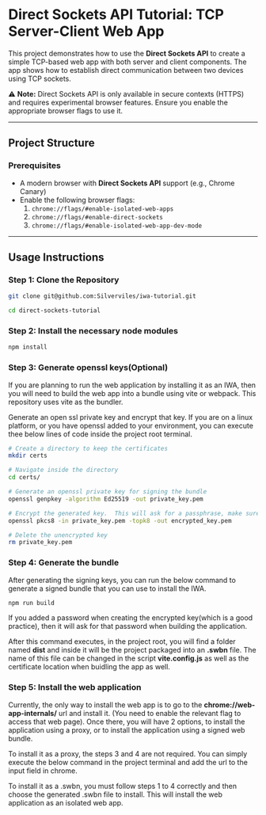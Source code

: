 # Direct Sockets API Tutorial: TCP Server-Client Web App

This project demonstrates how to use the **Direct Sockets API** to create a simple TCP-based web app with both server and client components. The app shows how to establish direct communication between two devices using TCP sockets.

⚠️ **Note:** Direct Sockets API is only available in secure contexts (HTTPS) and requires experimental browser features. Ensure you enable the appropriate browser flags to use it.

---

## **Project Structure**

### **Prerequisites**
- A modern browser with **Direct Sockets API** support (e.g., Chrome Canary)
- Enable the following browser flags:
  1. `chrome://flags/#enable-isolated-web-apps`
  2. `chrome://flags/#enable-direct-sockets`
  3. `chrome://flags/#enable-isolated-web-app-dev-mode`

---

## **Usage Instructions**

### **Step 1: Clone the Repository**
```bash
git clone git@github.com:Silverviles/iwa-tutorial.git

cd direct-sockets-tutorial
```

### **Step 2: Install the necessary node modules**

```bash
npm install
```
### **Step 3: Generate openssl keys(Optional)**

If you are planning to run the web application by installing it as an IWA, then you will need to build the web app into a bundle using vite or webpack. This repository uses vite as the bundler.

Generate an open ssl private key and encrypt that key. If you are on a linux platform, or you have openssl added to your environment, you can execute thee below lines of code inside the project root terminal.

```bash
# Create a directory to keep the certificates
mkdir certs

# Navigate inside the directory
cd certs/

# Generate an openssl private key for signing the bundle
openssl genpkey -algorithm Ed25519 -out private_key.pem

# Encrypt the generated key.  This will ask for a passphrase, make sure to use a strong one
openssl pkcs8 -in private_key.pem -topk8 -out encrypted_key.pem

# Delete the unencrypted key
rm private_key.pem
```

### **Step 4: Generate the bundle**

After generating the signing keys, you can run the below command to generate a signed bundle that you can use to install the IWA.

```bash
npm run build
```

If you added a password when creating the encrypted key(which is a good practice), then it will ask for that password when building the application.

After this command executes, in the project root, you will find a folder named **dist** and inside it will be the project packaged into an **.swbn** file. The name of this file can be changed in the script **vite.config.js** as well as the certificate location when buidling the app as well.

### **Step 5: Install the web application**

Currently, the only way to install the web app is to go to the **chrome://web-app-internals/** url and install it. (You need to enable the relevant flag to access that web page). Once there, you will have 2 options, to install the application using a proxy, or to install the application using a signed web bundle.

To install it as a proxy, the steps 3 and 4 are not required. You can simply execute the below command in the project terminal and add the url to the input field in chrome.

To install it as a .swbn, you must follow steps 1 to 4 correctly and then choose the generated .swbn file to install. This will install the web application as an isolated web app.
